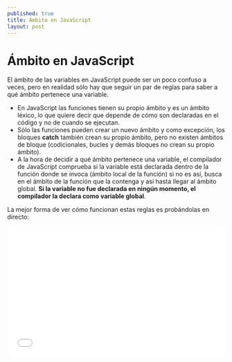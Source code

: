 ```yaml
---
published: true
title: Ámbito en JavaScript
layout: post
---
```

# Ámbito en JavaScript

El ámbito de las variables en JavaScript puede ser un poco confuso a veces, pero en realidad sólo hay que seguir un par de reglas para saber a qué ámbito pertenece una variable.

+ En JavaScript las funciones tienen su propio ámbito y es un ámbito léxico, lo que quiere decir que depende de cómo son declaradas en el código y no de cuando se ejecutan.
+ Sólo las funciones pueden crear un nuevo ámbito y como excepción, los bloques **catch** también crean su propio ámbito, pero no existen ámbitos de bloque (codicionales, bucles y demás bloques no crean su propio ámbito).
+ A la hora de decidir a qué ámbito pertenece una variable, el compilador de JavaScript comprueba si la variable está declarada dentro de la función donde se invoca (ámbito local de la función) si no es así, busca en el ámbito de la función que la contenga y así hasta llegar al ámbito global. **Si la variable no fue declarada en ningún momento, el compilador la declara como variable global**.

La mejor forma de ver cómo funcionan estas reglas es probándolas en directo:

<iframe width="100%" height="300" src="//jsfiddle.net/juanmirod/zgsgqz2j/embedded/js,result/" allowfullscreen="allowfullscreen" frameborder="0"></iframe>
